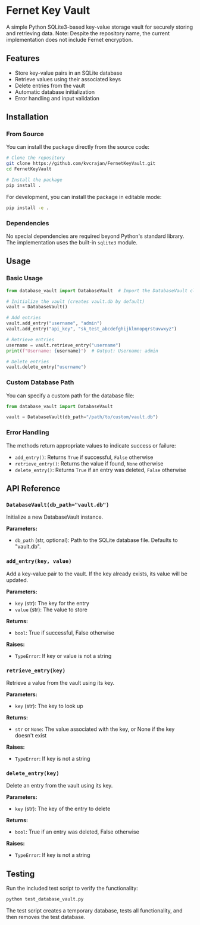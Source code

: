 # Fernet Key Vault

A simple Python SQLite3-based key-value storage vault for securely storing and retrieving data. Note: Despite the repository name, the current implementation does not include Fernet encryption.

## Features

- Store key-value pairs in an SQLite database
- Retrieve values using their associated keys
- Delete entries from the vault
- Automatic database initialization
- Error handling and input validation

## Installation

### From Source

You can install the package directly from the source code:

```bash
# Clone the repository
git clone https://github.com/kvcrajan/FernetKeyVault.git
cd FernetKeyVault

# Install the package
pip install .
```

For development, you can install the package in editable mode:

```bash
pip install -e .
```

### Dependencies

No special dependencies are required beyond Python's standard library. The implementation uses the built-in `sqlite3` module.

## Usage

### Basic Usage

```python
from database_vault import DatabaseVault  # Import the DatabaseVault class

# Initialize the vault (creates vault.db by default)
vault = DatabaseVault()

# Add entries
vault.add_entry("username", "admin")
vault.add_entry("api_key", "sk_test_abcdefghijklmnopqrstuvwxyz")

# Retrieve entries
username = vault.retrieve_entry("username")
print(f"Username: {username}")  # Output: Username: admin

# Delete entries
vault.delete_entry("username")
```

### Custom Database Path

You can specify a custom path for the database file:

```python
from database_vault import DatabaseVault

vault = DatabaseVault(db_path="/path/to/custom/vault.db")
```

### Error Handling

The methods return appropriate values to indicate success or failure:

- `add_entry()`: Returns `True` if successful, `False` otherwise
- `retrieve_entry()`: Returns the value if found, `None` otherwise
- `delete_entry()`: Returns `True` if an entry was deleted, `False` otherwise

## API Reference

### `DatabaseVault(db_path="vault.db")`

Initialize a new DatabaseVault instance.

**Parameters:**
- `db_path` (str, optional): Path to the SQLite database file. Defaults to "vault.db".

### `add_entry(key, value)`

Add a key-value pair to the vault. If the key already exists, its value will be updated.

**Parameters:**
- `key` (str): The key for the entry
- `value` (str): The value to store

**Returns:**
- `bool`: True if successful, False otherwise

**Raises:**
- `TypeError`: If key or value is not a string

### `retrieve_entry(key)`

Retrieve a value from the vault using its key.

**Parameters:**
- `key` (str): The key to look up

**Returns:**
- `str` or `None`: The value associated with the key, or None if the key doesn't exist

**Raises:**
- `TypeError`: If key is not a string

### `delete_entry(key)`

Delete an entry from the vault using its key.

**Parameters:**
- `key` (str): The key of the entry to delete

**Returns:**
- `bool`: True if an entry was deleted, False otherwise

**Raises:**
- `TypeError`: If key is not a string

## Testing

Run the included test script to verify the functionality:

```bash
python test_database_vault.py
```

The test script creates a temporary database, tests all functionality, and then removes the test database.
